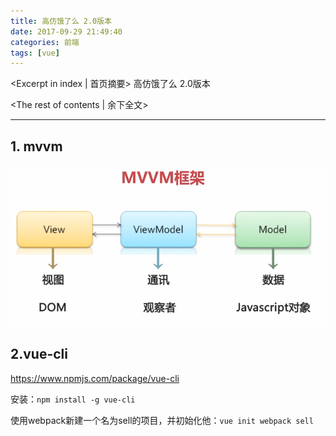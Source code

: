 ```yaml
---
title: 高仿饿了么 2.0版本
date: 2017-09-29 21:49:40
categories: 前端
tags: [vue]
---
```

<Excerpt in index | 首页摘要> 
高仿饿了么 2.0版本
<!-- more -->
<The rest of contents | 余下全文>

-----

## 1. mvvm

![](https://github.com/Gabrielkaliboy/images/blob/master/markdown/vue_fang_element/1.png?raw=true)

## 2.vue-cli
https://www.npmjs.com/package/vue-cli

安装：`npm install -g vue-cli`


使用webpack新建一个名为sell的项目，并初始化他：`vue init webpack sell`